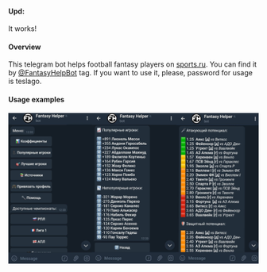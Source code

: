 #### Upd:
It works!

#### Overview
This telegram bot helps football fantasy players on [sports.ru](https://www.sports.ru/fantasy/?from=menu&e=main). You can find it by [@FantasyHelpBot](https://t.me/FantasyHelpBot) tag. If you want to use it, please, password for usage is teslago.

#### Usage examples
![Examples](Example.png)
